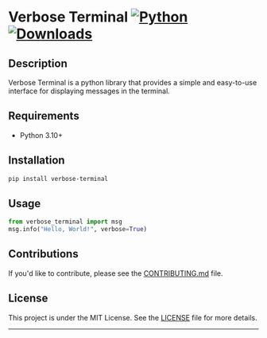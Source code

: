 # Verbose Terminal [![Python](https://img.shields.io/pypi/v/verbose-terminal.svg)](https://pypi.org/project/verbose-terminal/) [![Downloads](https://static.pepy.tech/badge/verbose-terminal)](https://pepy.tech/project/verbose-terminal)

## Description

Verbose Terminal is a python library that provides a simple and easy-to-use interface for displaying messages in the terminal.

## Requirements

- Python 3.10+

## Installation

```bash
pip install verbose-terminal
```

## Usage

```python
from verbose_terminal import msg
msg.info("Hello, World!", verbose=True)
```

## Contributions

If you'd like to contribute, please see the [CONTRIBUTING.md](CONTRIBUTING.md) file.

## License

This project is under the MIT License. See the [LICENSE](https://github.com/wipodev/Verbose_Terminal/blob/main/LICENSE) file for more details.

---
